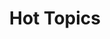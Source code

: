 ---
ee_id: '4260'
site: '1'
type: '2'
long_id: 2015-014 Hot Topics
url: 2015-014-hot-topics
year: '2015'
medium: Foam pool noodles, socks
commission:
add_credit:
dims: 140 cm x variable width x variable depth
pitch:
ps:
live_url:
related:
title: Hot Topics
youtube:
imgs: |-
  hot-topics-2015-014-full-database-team-JL.jpg
  hot-topics-2015-014-detail-database-team-JL.jpg
subheading:
year2: '2015'
download:
add_credits:
related_code:
! '':
layout: things-i-made
---